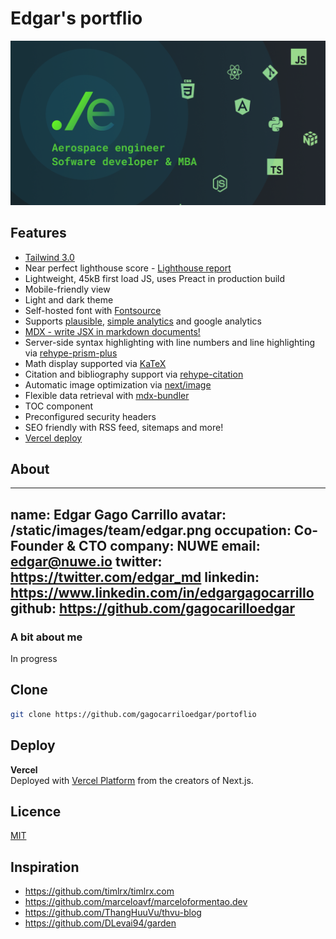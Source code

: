 # Edgar's portflio
![edgar](/public/static/images/linkedin-share.png)

## Features

- [Tailwind 3.0](https://tailwindcss.com/blog/tailwindcss-v3) 
- Near perfect lighthouse score - [Lighthouse report](https://www.webpagetest.org/result/210111_DiC1_08f3670c3430bf4a9b76fc3b927716c5/)
- Lightweight, 45kB first load JS, uses Preact in production build
- Mobile-friendly view
- Light and dark theme
- Self-hosted font with [Fontsource](https://fontsource.org/)
- Supports [plausible](https://plausible.io/), [simple analytics](https://simpleanalytics.com/) and google analytics
- [MDX - write JSX in markdown documents!](https://mdxjs.com/)
- Server-side syntax highlighting with line numbers and line highlighting via [rehype-prism-plus](https://github.com/timlrx/rehype-prism-plus)
- Math display supported via [KaTeX](https://katex.org/)
- Citation and bibliography support via [rehype-citation](https://github.com/timlrx/rehype-citation)
- Automatic image optimization via [next/image](https://nextjs.org/docs/basic-features/image-optimization)
- Flexible data retrieval with [mdx-bundler](https://github.com/kentcdodds/mdx-bundler)
- TOC component
- Preconfigured security headers
- SEO friendly with RSS feed, sitemaps and more!
- [Vercel deploy](https://vercel.com)



## About

---
name: Edgar Gago Carrillo
avatar: /static/images/team/edgar.png
occupation: Co-Founder & CTO
company: NUWE
email: edgar@nuwe.io
twitter: https://twitter.com/edgar_md
linkedin: https://www.linkedin.com/in/edgargagocarrillo
github: https://github.com/gagocarilloedgar
---

### A bit about me

In progress


## Clone

```bash
git clone https://github.com/gagocarriloedgar/portoflio
```
## Deploy

**Vercel**  
Deployed with [Vercel Platform](https://vercel.com) from the creators of Next.js. 

## Licence

[MIT](https://github.com/gagocarrilloedgar/portfolio/blob/master/LICENSE) 

## Inspiration

- https://github.com/timlrx/timlrx.com
- https://github.com/marceloavf/marceloformentao.dev
- https://github.com/ThangHuuVu/thvu-blog
- https://github.com/DLevai94/garden
